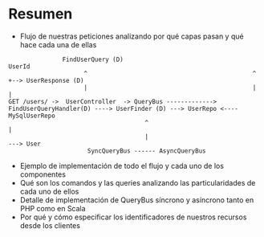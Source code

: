# Resumen

* Flujo de nuestras peticiones analizando por qué capas pasan y qué hace cada una de ellas

``` 
               FindUserQuery (D)                                 UserId
                     ^                                              ^       +--> UserResponse (D)
                     |                                              |       |
GET /users/ ->  UserController  -> QueryBus -------------> FindUserQueryHandler(D) ----> UserFinder (D) ---> UserRepo <----MySqlUserRepo
                                      ^                                                          |
                                      |                                                          ---> User
                      SyncQueryBus ------ AsyncQueryBus 
```

* Ejemplo de implementación de todo el flujo y cada uno de los componentes
* Qué son los comandos y las queries analizando las particularidades de cada uno de ellos
* Detalle de implementación de QueryBus síncrono y asíncrono tanto en PHP como en Scala
* Por qué y cómo especificar los identificadores de nuestros recursos desde los clientes

